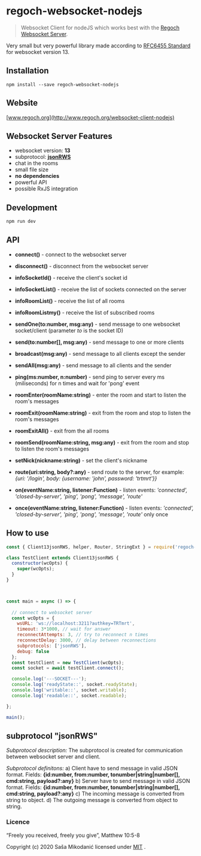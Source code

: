 # regoch-websocket-nodejs
> Websocket Client for nodeJS which works best with the [Regoch Websocket Server](https://github.com/smikodanic/regoch-websocket-server).

Very small but very powerful library made according to [RFC6455 Standard](https://www.iana.org/assignments/websocket/websocket.xml) for websocket version 13.

## Installation
```
npm install --save regoch-websocket-nodejs
```

## Website
[www.regoch.org](http://www.regoch.org/websocket-client-nodejs)


## Websocket Server Features
- websocket version: **13**
- subprotocol: **[jsonRWS](http://www.regoch.org/websocket-protocol-jsonRWS)**
- chat in the rooms
- small file size
- **no dependencies**
- powerful API
- possible RxJS integration


## Development
```bash
npm run dev
```

## API
- **connect()** - connect to the websocket server
- **disconnect()** - disconnect from the websocket server

- **infoSocketId()** - receive the client's socket id
- **infoSocketList()** - receive the list of sockets connected on the server
- **infoRoomList()** - receive the list of all rooms
- **infoRoomListmy()** - receive the list of subscribed rooms

- **sendOne(to:number, msg:any)** - send message to one websocket socket/client (parameter *to* is the socket ID)
- **send(to:number[], msg:any)** - send message to one or more clients
- **broadcast(msg:any)** - send message to all clients except the sender
- **sendAll(msg:any)** - send message to all clients and the sender

- **ping(ms:number, n:number)** - send ping to server every ms (miliseconds) for n times and wait for 'pong' event

- **roomEnter(roomName:string)** - enter the room and start to listen the room's messages
- **roomExit(roomName:string)** - exit from the room and stop to listen the room's messages
- **roomExitAll()** - exit from the all rooms
- **roomSend(roomName:string, msg:any)** - exit from the room and stop to listen the room's messages

- **setNick(nickname:string)** - set the client's nickname
- **route(uri:string, body?:any)** - send route to the server, for example: *{uri: '/login', body: {username: 'john', password: 'trtmrt'}}*

- **on(eventName:string, listener:Function)** - listen events: *'connected', 'closed-by-server', 'ping', 'pong', 'message', 'route'*
- **once(eventName:string, listener:Function)** - listen events: *'connected', 'closed-by-server', 'ping', 'pong', 'message', 'route'* only once


## How to use
```javascript
const { Client13jsonRWS, helper, Router, StringExt } = require('regoch-websocket-nodejs');

class TestClient extends Client13jsonRWS {
  constructor(wcOpts) {
    super(wcOpts);
  }
}



const main = async () => {
  
  // connect to websocket server
  const wcOpts = {
    wsURL: 'ws://localhost:3211?authkey=TRTmrt',
    timeout: 3*1000, // wait for answer
    reconnectAttempts: 3, // try to reconnect n times
    reconnectDelay: 3000, // delay between reconnections
    subprotocols: ['jsonRWS'],
    debug: false
  };
  const testClient = new TestClient(wcOpts);
  const socket = await testClient.connect();

  console.log('---SOCKET---');
  console.log('readyState::', socket.readyState);
  console.log('writable::', socket.writable);
  console.log('readable::', socket.readable);

};

main();

```


## subprotocol "jsonRWS"
*Subprotocol description:*
The subprotocol is created for communication between websocket server and client.

*Subprotocol definitons:*
a) Client have to send message in valid JSON format. Fields: **{id:number, from:number, tonumber|string|number[], cmd:string, payload?:any}**
b) Server have to send message in valid JSON format. Fields: **{id:number, from:number, tonumber|string|number[], cmd:string, payload?:any}**
c) The incoming message is converted from string to object.
d) The outgoing message is converted from object to string.


### Licence
“Freely you received, freely you give”, Matthew 10:5-8

Copyright (c) 2020 Saša Mikodanić licensed under [MIT](./LICENSE) .
